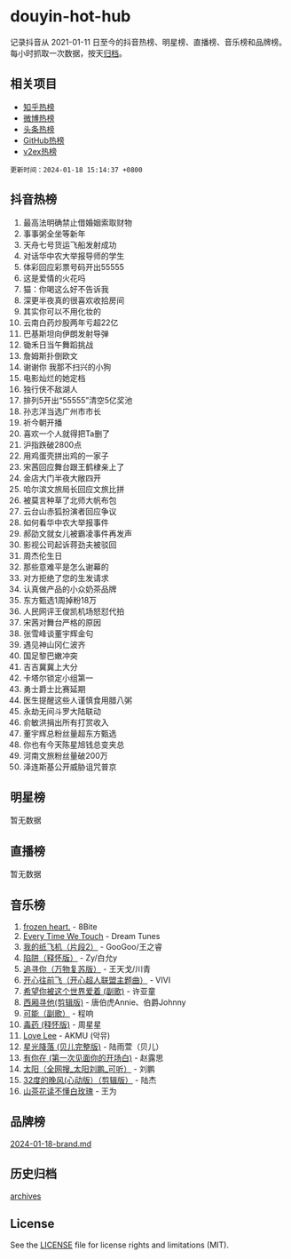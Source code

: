 # douyin-hot-hub

记录抖音从 2021-01-11 日至今的抖音热榜、明星榜、直播榜、音乐榜和品牌榜。每小时抓取一次数据，按天[归档](archives)。

## 相关项目

- [知乎热榜](https://github.com/lonnyzhang423/zhihu-hot-hub)
- [微博热榜](https://github.com/lonnyzhang423/weibo-hot-hub)
- [头条热榜](https://github.com/lonnyzhang423/toutiao-hot-hub)
- [GitHub热榜](https://github.com/lonnyzhang423/github-hot-hub)
- [v2ex热榜](https://github.com/lonnyzhang423/v2ex-hot-hub)


`更新时间：2024-01-18 15:14:37 +0800`

## 抖音热榜

1. 最高法明确禁止借婚姻索取财物
1. 事事粥全坐等新年
1. 天舟七号货运飞船发射成功
1. 对话华中农大举报导师的学生
1. 体彩回应彩票号码开出55555
1. 这是爱情的火花吗
1. 猫：你喝这么好不告诉我
1. 深更半夜真的很喜欢收拾房间
1. 其实你可以不用化妆的
1. 云南白药炒股两年亏超22亿
1. 巴基斯坦向伊朗发射导弹
1. 锄禾日当午舞蹈挑战
1. 詹姆斯扑倒欧文
1. 谢谢你 我那不扫兴的小狗
1. 电影灿烂的她定档
1. 独行侠不敌湖人
1. 排列5开出“55555”清空5亿奖池
1. 孙志洋当选广州市市长
1. 祈今朝开播
1. 喜欢一个人就得把Ta删了
1. 沪指跌破2800点
1. 用鸡蛋壳拼出鸡的一家子
1. 宋茜回应舞台跟王鹤棣亲上了
1. 金店大门半夜大敞四开
1. 哈尔滨文旅局长回应文旅比拼
1. 被莫言种草了北师大帆布包
1. 云台山赤狐扮演者回应争议
1. 如何看华中农大举报事件
1. 郝劭文就女儿被霸凌事件再发声
1. 影视公司起诉蒋劲夫被驳回
1. 周杰伦生日
1. 那些意难平是怎么谢幕的
1. 对方拒绝了您的生发请求
1. 认真做产品的小众奶茶品牌
1. 东方甄选1周掉粉18万
1. 人民网评王俊凯机场怒怼代拍
1. 宋茜对舞台严格的原因
1. 张雪峰谈董宇辉金句
1. 遇见神山冈仁波齐
1. 国足黎巴嫩冲突
1. 吉吉冀冀上大分
1. 卡塔尔锁定小组第一
1. 勇士爵士比赛延期
1. 医生提醒这些人谨慎食用腊八粥
1. 永劫无间斗罗大陆联动
1. 俞敏洪捐出所有打赏收入
1. 董宇辉总粉丝量超东方甄选
1. 你也有今天陈星旭钱总变夹总
1. 河南文旅粉丝量破200万
1. 泽连斯基公开威胁诅咒普京

## 明星榜

暂无数据

## 直播榜

暂无数据

## 音乐榜

1. [frozen heart.](https://sf86-cdn-tos.douyinstatic.com/obj/tos-cn-ve-2774/oIIWJfyjIACZA9zQMtnJ6hQQhFC4vhCupoRBsO) - 8Bite
1. [Every Time We Touch](https://sf86-cdn-tos.douyinstatic.com/obj/tos-cn-ve-2774/ogN6lUKQeBBfEVhIOMikG1CcJjugxk1tztZyhP) - Dream Tunes
1. [我的纸飞机（片段2）](https://sf3-cdn-tos.douyinstatic.com/obj/tos-cn-ve-2774/oM2ZrKcg2CD5AeRB2gkeXOFB1IxAGJdZPazYHf) - GooGoo/王之睿
1. [陷阱（释怀版）](https://sf3-cdn-tos.douyinstatic.com/obj/tos-cn-ve-2774/oE8C21LeZrzKLDFfQYgMzx4GAIHageG5IzayY7) - Zy/白允y
1. [追寻你（万物复苏版）](https://sf3-cdn-tos.douyinstatic.com/obj/tos-cn-ve-2774/oYeAZJsbjIDit9APmBg8u6uDUQnHmoCf3gbo74) - 王天戈/川青
1. [开心往前飞（开心超人联盟主题曲）](https://sf86-cdn-tos.douyinstatic.com/obj/tos-cn-ve-2774/9d8fb7c82cf1421fb93a9fe925275e0a) - VIVI
1. [希望你被这个世界爱着 (副歌)](https://sf86-cdn-tos.douyinstatic.com/obj/tos-cn-ve-2774/oUHCmWQfZlE3QQBKBeD8rCFLpJzPgCpImhsxMt) - 许亚童
1. [西厢寻他(剪辑版)](https://sf86-cdn-tos.douyinstatic.com/obj/tos-cn-ve-2774/oUsAVfAQKlRNxEv5qxvIB8o5qmIWUcXbzJKJhw) - 唐伯虎Annie、伯爵Johnny
1. [可能（副歌）](https://sf3-cdn-tos.douyinstatic.com/obj/tos-cn-ve-2774/cde1731888894259b333569393c2fb51) - 程响
1. [毒药 (释怀版)](https://sf86-cdn-tos.douyinstatic.com/obj/tos-cn-ve-2774/oYILMEAzspdZBIzy4frJNB8ZHPHWAhiwowd4Ad) - 周星星
1. [Love Lee](https://sf86-cdn-tos.douyinstatic.com/obj/tos-cn-ve-2774/o05GbkJGbCBTdDnMtB0fwOYgkeZp23vrWQDQBS) - AKMU (악뮤)
1. [星光降落 (贝儿完整版)](https://sf86-cdn-tos.douyinstatic.com/obj/tos-cn-ve-2774/okwB9hAwyAtsFFkFBzAX1hOOfQuIoMNs0W2Mwr) - 陆雨萱（贝儿）
1. [有你在 (第一次见面你的开场白)](https://sf86-cdn-tos.douyinstatic.com/obj/tos-cn-ve-2774/oAthrQ3ClJBfI57uBoFEgNDYtNCZ0TSYQQfxQ0) - 赵露思
1. [太阳（全网搜_太阳刘鹏_可听）](https://sf86-cdn-tos.douyinstatic.com/obj/tos-cn-ve-2774/ogWbyIQnlBFImVbeDocRdCIYtBHlbJXgfZMvgz) - 刘鹏
1. [32度的晚风(心动版）（剪辑版）](https://sf86-cdn-tos.douyinstatic.com/obj/tos-cn-ve-2774/owNyabsyWdzUulxhoJfK8IBXgp0UMQAHpvGh2B) - 陆杰
1. [山茶花读不懂白玫瑰](https://sf86-cdn-tos.douyinstatic.com/obj/tos-cn-ve-2774/osfn8B7DktrRHEPJgPCfDbw7QDQEkwC16BxZg9) - 王为

## 品牌榜

[2024-01-18-brand.md](archives/2024-01-18-brand.md)

## 历史归档

[archives](archives)

## License

See the [LICENSE](LICENSE) file for license rights and limitations (MIT).
